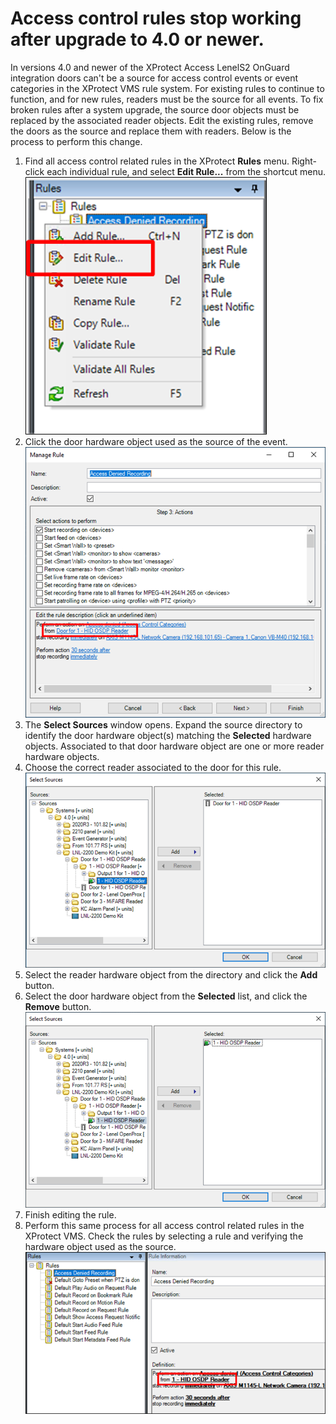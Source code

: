 # Access control rules stop working after upgrade to 4.0 or newer.

In versions 4.0 and newer of the XProtect Access LenelS2 OnGuard integration doors can't be a source for access control events or event categories in the XProtect VMS rule system. For existing rules to continue to function, and for new rules, readers must be the source for all events. To fix broken rules after a system upgrade, the source door objects must be replaced by the associated reader objects. Edit the existing rules, remove the doors as the source and replace them with readers. Below is the process to perform this change.

1. Find all access control related rules in the XProtect **Rules** menu. Right-click each individual rule, and select **Edit Rule...** from the shortcut menu.</br>
    ![EditRule](img/EditRule.png)
2. Click the door hardware object used as the source of the event.</br>
    ![RemoveDoor](img/RemoveOldDoor.png)
3. The **Select Sources** window opens. Expand the source directory to identify the door hardware object(s) matching the **Selected** hardware objects. Associated to that door hardware object are one or more reader hardware objects.
4. Choose the correct reader associated to the door for this rule.</br>
    ![Reader4Door](img/SwapDoor4Reader.png)
5. Select the reader hardware object from the directory and click the **Add** button.
6. Select the door hardware object from the **Selected** list, and click the **Remove** button.</br>
    ![SelectReader](img/SelectReader.png)
7. Finish editing the rule.
8. Perform this same process for all access control related rules in the XProtect VMS. Check the rules by selecting a rule and verifying the hardware object used as the source.</br>
    ![UpdateRule](img/UpdatedRule.png)